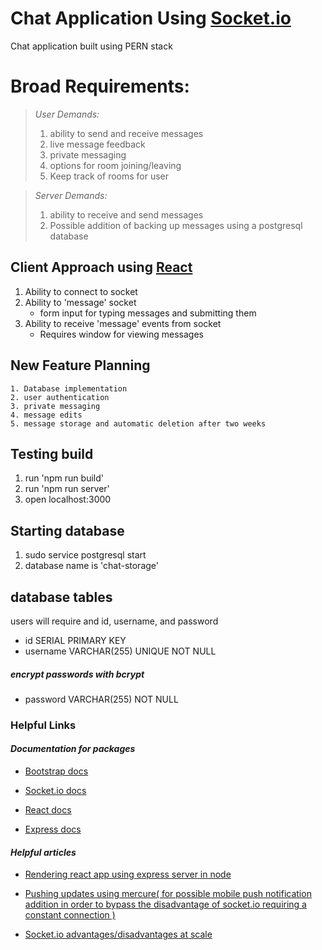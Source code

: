 # **Chat Application Using [Socket.io](https://socket.io/docs/v4/)**

Chat application built using PERN stack

# **Broad Requirements:**
>*User Demands:*
 >1. ability to send and receive messages
 >2. live message feedback
 >3. private messaging
 >4. options for room joining/leaving
 >5. Keep track of rooms for user

>*Server Demands:*
 >1. ability to receive and send messages
 >2. Possible addition of backing up messages using a postgresql database

## Client Approach using [React](https://react.dev/reference/react)

1. Ability to connect to socket
2. Ability to 'message' socket
    - form input for typing messages and submitting them
3. Ability to receive 'message' events from socket
    - Requires window for viewing messages

## New Feature Planning
    1. Database implementation
    2. user authentication
    3. private messaging
    4. message edits
    5. message storage and automatic deletion after two weeks

## Testing build
 1. run 'npm run build'
 2. run 'npm run server'
 3. open localhost:3000

## Starting database
 1. sudo service postgresql start
 2. database name is 'chat-storage'

## database tables
users will require and id, username, and password

- id SERIAL PRIMARY KEY
- username VARCHAR(255) UNIQUE NOT NULL
##### encrypt passwords with bcrypt
- password VARCHAR(255) NOT NULL


### **Helpful Links**

#### *Documentation for packages*
- [Bootstrap docs](https://getbootstrap.com/docs/5.3/getting-started/introduction/)

- [Socket.io docs](https://socket.io/docs/v4/)

- [React docs](https://react.dev/reference/react)

- [Express docs](https://expressjs.com/en/4x/api.html)

#### *Helpful articles*

- [Rendering react app using express server in node](https://levelup.gitconnected.com/how-to-render-react-app-using-express-server-in-node-js-a428ec4dfe2b)

- [Pushing updates using mercure( for possible mobile push notification addition in order to bypass the disadvantage of socket.io requiring a constant connection )](https://symfony.com/doc/current/mercure.html#running-a-mercure-hub)

- [Socket.io advantages/disadvantages at scale](https://ably.com/topic/scaling-socketio#who-uses-socket-io-at-scale)